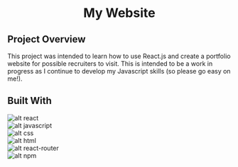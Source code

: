 <h1 align="center">My Website</h1>

## Project Overview
This project was intended to learn how to use React.js and create a portfolio website for possible recruiters to visit. This is intended to be a work in progress as I continue to develop my Javascript skills (so please go easy on me!). 

## Built With
![alt react](https://img.shields.io/badge/React-20232A?style=for-the-badge&logo=react&logoColor=61DAFB) <br />
![alt javascript](https://img.shields.io/badge/JavaScript-323330?style=for-the-badge&logo=javascript&logoColor=F7DF1E) <br />
![alt css](https://img.shields.io/badge/CSS3-1572B6?style=for-the-badge&logo=css3&logoColor=white) <br />
![alt html](https://img.shields.io/badge/HTML5-E34F26?style=for-the-badge&logo=html5&logoColor=white) <br />
![alt react-router](https://img.shields.io/badge/React_Router-CA4245?style=for-the-badge&logo=react-router&logoColor=white) <br />
![alt npm](https://img.shields.io/badge/npm-CB3837?style=for-the-badge&logo=npm&logoColor=white) <br />
